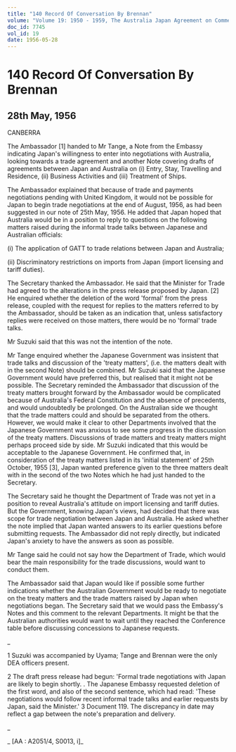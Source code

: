 ```yaml
---
title: "140 Record Of Conversation By Brennan"
volume: "Volume 19: 1950 - 1959, The Australia Japan Agreement on Commerce"
doc_id: 7745
vol_id: 19
date: 1956-05-28
---
```


# 140 Record Of Conversation By Brennan

## 28th May, 1956

CANBERRA

The Ambassador [1] handed to Mr Tange, a Note from the Embassy indicating Japan's willingness to enter into negotiations with Australia, looking towards a trade agreement and another Note covering drafts of agreements between Japan and Australia on (i) Entry, Stay, Travelling and Residence, (ii) Business Activities and (iii) Treatment of Ships.

The Ambassador explained that because of trade and payments negotiations pending with United Kingdom, it would not be possible for Japan to begin trade negotiations at the end of August, 1956, as had been suggested in our note of 25th May, 1956. He added that Japan hoped that Australia would be in a position to reply to questions on the following matters raised during the informal trade talks between Japanese and Australian officials:

(i) The application of GATT to trade relations between Japan and Australia;

(ii) Discriminatory restrictions on imports from Japan (import licensing and tariff duties).

The Secretary thanked the Ambassador. He said that the Minister for Trade had agreed to the alterations in the press release proposed by Japan. [2] He enquired whether the deletion of the word 'formal' from the press release, coupled with the request for replies to the matters referred to by the Ambassador, should be taken as an indication that, unless satisfactory replies were received on those matters, there would be no 'formal' trade talks.

Mr Suzuki said that this was not the intention of the note.

Mr Tange enquired whether the Japanese Government was insistent that trade talks and discussion of the 'treaty matters', (i.e. the matters dealt with in the second Note) should be combined. Mr Suzuki said that the Japanese Government would have preferred this, but realised that it might not be possible. The Secretary reminded the Ambassador that discussion of the treaty matters brought forward by the Ambassador would be complicated because of Australia's Federal Constitution and the absence of precedents, and would undoubtedly be prolonged. On the Australian side we thought that the trade matters could and should be separated from the others. However, we would make it clear to other Departments involved that the Japanese Government was anxious to see some progress in the discussion of the treaty matters. Discussions of trade matters and treaty matters might perhaps proceed side by side. Mr Suzuki indicated that this would be acceptable to the Japanese Government. He confirmed that, in consideration of the treaty matters listed in its 'initial statement' of 25th October, 1955 [3], Japan wanted preference given to the three matters dealt with in the second of the two Notes which he had just handed to the Secretary.

The Secretary said he thought the Department of Trade was not yet in a position to reveal Australia's attitude on import licensing and tariff duties. But the Government, knowing Japan's views, had decided that there was scope for trade negotiation between Japan and Australia. He asked whether the note implied that Japan wanted answers to its earlier questions before submitting requests. The Ambassador did not reply directly, but indicated Japan's anxiety to have the answers as soon as possible.

Mr Tange said he could not say how the Department of Trade, which would bear the main responsibility for the trade discussions, would want to conduct them.

The Ambassador said that Japan would like if possible some further indications whether the Australian Government would be ready to negotiate on the treaty matters and the trade matters raised by Japan when negotiations began. The Secretary said that we would pass the Embassy's Notes and this comment to the relevant Departments. It might be that the Australian authorities would want to wait until they reached the Conference table before discussing concessions to Japanese requests.

_

1 Suzuki was accompanied by Uyama; Tange and Brennan were the only DEA officers present.

2 The draft press release had begun: 'Formal trade negotiations with Japan are likely to begin shortly. . The Japanese Embassy requested deletion of the first word, and also of the second sentence, which had read: 'These negotiations would follow recent informal trade talks and earlier requests by Japan, said the Minister.' 3 Document 119. The discrepancy in date may reflect a gap between the note's preparation and delivery.

_

_ [AA : A2051/4, S0013, i]_
